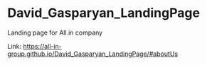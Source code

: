 # David_Gasparyan_LandingPage

Landing page for All.in company

Link: https://all-in-group.github.io/David_Gasparyan_LandingPage/#aboutUs
